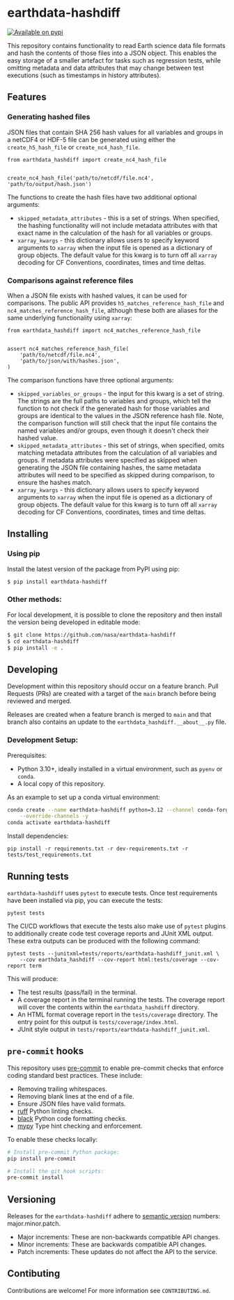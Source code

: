 # earthdata-hashdiff

[![Available on pypi](https://img.shields.io/pypi/v/earthdata-hashdiff.svg)](https://pypi.python.org/pypi/earthdata-hashdiff/)

This repository contains functionality to read Earth science data file formats
and hash the contents of those files into a JSON object. This enables the easy
storage of a smaller artefact for tasks such as regression tests, while omitting
metadata and data attributes that may change between test executions (such as
timestamps in history attributes).

## Features

### Generating hashed files

JSON files that contain SHA 256 hash values for all variables and groups in
a netCDF4 or HDF-5 file can be generated using either the `create_h5_hash_file`
or `create_nc4_hash_file`.

```
from earthdata_hashdiff import create_nc4_hash_file


create_nc4_hash_file('path/to/netcdf/file.nc4', 'path/to/output/hash.json')
```

The functions to create the hash files have two additional optional arguments:

* `skipped_metadata_attributes` - this is a set of strings. When specified, the
  hashing functionality will not include metadata attributes with that exact
  name in the calculation of the hash for all variables or groups.
* `xarray_kwargs` - this dictionary allows users to specify keyword arguments
  to `xarray` when the input file is opened as a dictionary of group objects.
  The default value for this kwarg is to turn off all `xarray` decoding for
  CF Conventions, coordinates, times and time deltas.

### Comparisons against reference files

When a JSON file exists with hashed values, it can be used for comparisons. The
public API provides `h5_matches_reference_hash_file` and
`nc4_matches_reference_hash_file`, although these both are aliases for the same
underlying functionality using `xarray`:

```
from earthdata_hashdiff import nc4_matches_reference_hash_file


assert nc4_matches_reference_hash_file(
    'path/to/netcdf/file.nc4',
    'path/to/json/with/hashes.json',
)
```

The comparison functions have three optional arguments:

* `skipped_variables_or_groups` - the input for this kwarg is a set of string.
  The strings are the full paths to variables and groups, which tell the
  function to not check if the generated hash for those variables and groups
  are identical to the values in the JSON reference hash file. Note, the
  comparison function will still check that the input file contains the named
  variables and/or groups, even though it doesn't check their hashed value.
* `skipped_metadata_attributes` - this set of strings, when specified, omits
  matching metadata attributes from the calculation of all variables and groups.
  If metadata attributes were specified as skipped when generating the JSON file
  containing hashes, the same metadata attributes will need to be specified
  as skipped during comparison, to ensure the hashes match.
* `xarray_kwargs` - this dictionary allows users to specify keyword arguments
  to `xarray` when the input file is opened as a dictionary of group objects.
  The default value for this kwarg is to turn off all `xarray` decoding for
  CF Conventions, coordinates, times and time deltas.

## Installing

### Using pip

Install the latest version of the package from PyPI using pip:

```bash
$ pip install earthdata-hashdiff
```

### Other methods:

For local development, it is possible to clone the repository and then install
the version being developed in editable mode:

```bash
$ git clone https://github.com/nasa/earthdata-hashdiff
$ cd earthdata-hashdiff
$ pip install -e .
```

## Developing

Development within this repository should occur on a feature branch. Pull
Requests (PRs) are created with a target of the `main` branch before being
reviewed and merged.

Releases are created when a feature branch is merged to `main` and that branch
also contains an update to the `earthdata_hashdiff.__about__.py` file.

### Development Setup:

Prerequisites:

  - Python 3.10+, ideally installed in a virtual environment, such as `pyenv`
    or `conda`.
  - A local copy of this repository.

As an example to set up a conda virtual environment:

```bash
conda create --name earthdata-hashdiff python=3.12 --channel conda-forge \
    --override-channels -y
conda activate earthdata-hashdiff
```

Install dependencies:

```
pip install -r requirements.txt -r dev-requirements.txt -r tests/test_requirements.txt
```

## Running tests

`earthdata-hashdiff` uses `pytest` to execute tests. Once test requirements have
been installed via pip, you can execute the tests:

```
pytest tests
```

The CI/CD workflows that execute the tests also make use of `pytest` plugins to
additionally create code test coverage reports and JUnit XML output. These
extra outputs can be produced with the following command:

```
pytest tests --junitxml=tests/reports/earthdata-hashdiff_junit.xml \
    --cov earthdata_hashdiff --cov-report html:tests/coverage --cov-report term
```

This will produce:

* The test results (pass/fail) in the terminal.
* A coverage report in the terminal running the tests. The coverage report will
  cover the contents within the `earthdata_hashdiff` directory.
* An HTML format coverage report in the `tests/coverage` directory. The entry
  point for this output is `tests/coverage/index.html`.
* JUnit style output in `tests/reports/earthdata-hashdiff_junit.xml`.

## `pre-commit` hooks

This repository uses [pre-commit](https://pre-commit.com/) to enable pre-commit
checks that enforce coding standard best practices. These include:

* Removing trailing whitespaces.
* Removing blank lines at the end of a file.
* Ensure JSON files have valid formats.
* [ruff](https://github.com/astral-sh/ruff) Python linting checks.
* [black](https://black.readthedocs.io/en/stable/index.html) Python code
  formatting checks.
* [mypy](https://mypy-lang.org/) Type hint checking and enforcement.

To enable these checks locally:

```bash
# Install pre-commit Python package:
pip install pre-commit

# Install the git hook scripts:
pre-commit install
```

## Versioning

Releases for the `earthdata-hashdiff` adhere to [semantic version](https://semver.org/)
numbers: major.minor.patch.

* Major increments: These are non-backwards compatible API changes.
* Minor increments: These are backwards compatible API changes.
* Patch increments: These updates do not affect the API to the service.

## Contibuting

Contributions are welcome! For more information see `CONTRIBUTING.md`.
